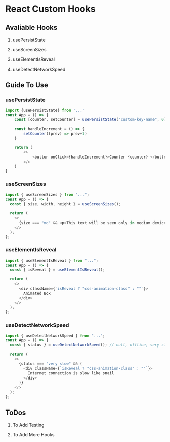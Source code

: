# React Custom Hooks

## Avaliable Hooks

1.  usePersistState

2.  useScreenSizes

3.  useElementIsReveal

4.  useDetectNetworkSpeed

## Guide To Use

### usePersistState

```javascript
import {usePersistState} from '...'
const App = () => {
    const [counter, setCounter] = usePersistState("custom-key-name", 0)

    const handleIncrement = () => {
        setCounter((prev) => prev+1)
    }

    return (
        <>
            <button onClick={handleIncrement}>Counter {counter} </buttn>
        </>
    )
}
```

### useScreenSizes

```javascript
import { useScreenSizes } from "...";
const App = () => {
  const { size, width, height } = useScreenSizes();

  return (
    <>
      {size === "md" && <p>This text will be seen only in medium devices.</p>}
    </>
  );
};
```

### useElementIsReveal

```javascript
import { useElementIsReveal } from "...";
const App = () => {
  const { isReveal } = useElementIsReveal();

  return (
    <>
      <div className={`isReveal ? "css-animation-class" : ""`}>
        Animated Box
      </div>
    </>
  );
};
```

### useDetectNetworkSpeed

```javascript
import { useDetectNetworkSpeed } from "...";
const App = () => {
  const { status } = useDetectNetworkSpeed(); // null, offline, very slow, slow, moderate, fast, very fast, ultra fast

  return (
    <>
      {status === "very slow" && (
        <div className={`isReveal ? "css-animation-class" : ""`}>
          Internet connection is slow like snail
        </div>
      )}
    </>
  );
};
```

## ToDos

1.  To Add Testing

2.  To Add More Hooks
